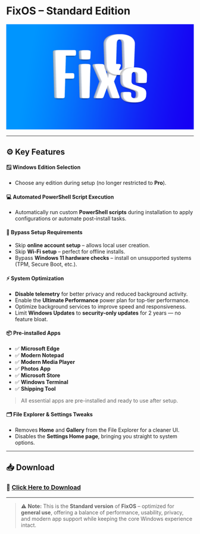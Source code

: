 # **FixOS – Standard Edition**

![FixOS Logo](https://github.com/deadproject/FixOs/blob/main/FixOs-Standard/Wallpaper.png?raw=true)

---

## ⚙️ Key Features

#### 🪟 Windows Edition Selection
- Choose any edition during setup (no longer restricted to **Pro**).

#### 💻 Automated PowerShell Script Execution
- Automatically run custom **PowerShell scripts** during installation to apply configurations or automate post-install tasks.

#### 🚫 Bypass Setup Requirements
- Skip **online account setup** – allows local user creation.
- Skip **Wi-Fi setup** – perfect for offline installs.
- Bypass **Windows 11 hardware checks** – install on unsupported systems (TPM, Secure Boot, etc.).

#### ⚡ System Optimization
- **Disable telemetry** for better privacy and reduced background activity.
- Enable the **Ultimate Performance** power plan for top-tier performance.
- Optimize background services to improve speed and responsiveness.
- Limit **Windows Updates** to **security-only updates** for 2 years — no feature bloat.

#### 📦 Pre-installed Apps
- ✅ **Microsoft Edge**
- ✅ **Modern Notepad**
- ✅ **Modern Media Player**
- ✅ **Photos App**
- ✅ **Microsoft Store**
- ✅ **Windows Terminal**
- ✅ **Shipping Tool**

> All essential apps are pre-installed and ready to use after setup.

#### 🗂️ File Explorer & Settings Tweaks
- Removes **Home** and **Gallery** from the File Explorer for a cleaner UI.
- Disables the **Settings Home page**, bringing you straight to system options.

---

## 📥 Download

### 🔗 [Click Here to Download](https://github.com/deadproject/FixOs/blob/main/FixOs-Standard/autounattend.xml)

---

> ⚠️ **Note:** This is the **Standard version** of **FixOS** – optimized for **general use**, offering a balance of performance, usability, privacy, and modern app support while keeping the core Windows experience intact.
